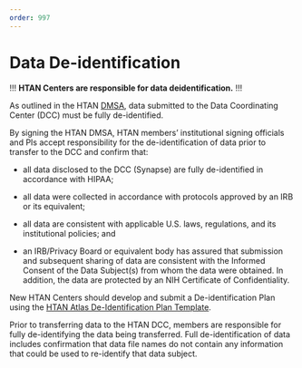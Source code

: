```yaml
---
order: 997
---
```


# Data De-identification

!!! **HTAN Centers are responsible for data deidentification.**
!!!

As outlined in the HTAN [DMSA](https://docs.google.com/document/d/1RPFm9MBJv8DjZmYZyIv0jbjtNJ8fnwGjYDjlK4lL4nc/edit#heading=h.gjdgxs), data submitted to the Data Coordinating Center (DCC) must be fully de-identified.

By signing the HTAN DMSA, HTAN members’ institutional signing officials and PIs accept responsibility for the de-identification of data prior to transfer to the DCC and confirm that: 

- all data disclosed to the DCC (Synapse) are fully de-identified in accordance with HIPAA; 

- all data were collected in accordance with protocols approved by an IRB or its equivalent; 

- all data are consistent with applicable U.S. laws, regulations, and its institutional policies; and 

- an IRB/Privacy Board or equivalent body has assured that submission and subsequent sharing of data are consistent with the Informed Consent of the Data Subject(s) from whom the data were obtained. In addition, the data are protected by an NIH Certificate of Confidentiality.

New HTAN Centers should develop and submit a De-identification Plan using the [HTAN Atlas De-Identification Plan Template](https://docs.google.com/document/d/1jFXYVMhLEGVcMNBh3L-U1rr4B-KLG7gK-ETc1SzMHhs/edit?usp=sharing).

Prior to transferring data to the HTAN DCC, members are responsible for fully de-identifying the data being transferred. Full de-identification of data includes confirmation that data file names do not contain any information that could be used to re-identify that data subject. 


